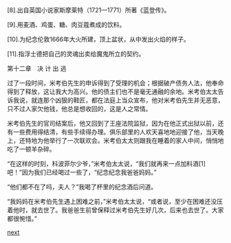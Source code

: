 
[8].出自英国小说家斯摩莱特（1721—1771）所著《蓝登传》。

[9].用麦酒、鸡蛋、糖、肉豆蔻煮成的饮料。

[10].为纪念伦敦1666年大火所建，顶上盆状，从中发出火焰的样子。

[11].指浮士德把自己的灵魂出卖给魔鬼所立的契约。

第十二章　决 计 出 逃

过了一段时间，米考伯先生的申诉得到了受理的机会；根据破产债务人法，他奉命得到了释放，这让我大为高兴。他的债主们也不是毫无通融的余地。米考伯太太告诉我说，就连那个凶狠的鞋匠，都在法庭上当众宣布，他对米考伯先生并无恶意，只不过人家欠他钱，他总是想收回的，这是人之常情。

米考伯先生的官司结案后，他又回到了王座法院监狱，因为在他正式出狱以前，还有一些费用得结清，有些手续得办理。俱乐部里的人欢天喜地地迎接了他，当天晚上，还特地为他举行了一次联欢会。米考伯太太则跟我在睡着的家人中间，悄悄地吃了一顿羊杂碎。

“在这样的时刻，科波菲尔少爷，”米考伯太太说，“我们就再来一点加料酒[1]吧！”因为我们已经喝过一些了，“纪念纪念我爸爸妈妈。”

“他们都不在了吗，夫人？”我喝了杯里的纪念酒后问道。

“我妈妈在米考伯先生遇上困难之前，”米考伯太太说，“或者说，至少在困难还没压着他时，就去世了。我爸爸生前曾保释过米考伯先生好几次，后来也去世了。大家都很惋惜。”

[next](page161)